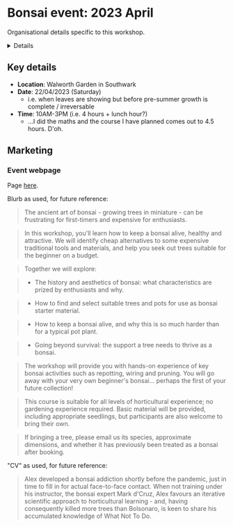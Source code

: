 # Bonsai event: 2023 April

Organisational details specific to this workshop.

<details>

## Meta - hide/remove before sharing

### To do
+ Sort out course budget and ordering reqs
+ Drag in (or split out) additional preparatory info?  Materials etc
+ Make freebie concrete bonsai pots

</details>

## Key details
+ **Location**: Walworth Garden in Southwark
+ **Date**: 22/04/2023 (Saturday)
	- i.e. when leaves are showing but before pre-summer growth is complete / irreversable
+ **Time**: 10AM-3PM (i.e. 4 hours + lunch hour?)
	- ...I did the maths and the course I have planned comes out to 4.5 hours.  D'oh.

## Marketing

### Event webpage

Page [here](https://walworthgarden.org.uk/workshop-events/bonsai-on-a-budget).

Blurb as used, for future reference:

> The ancient art of bonsai - growing trees in miniature - can be frustrating for first-timers and expensive for enthusiasts.

> In this workshop, you'll learn how to keep a bonsai alive, healthy and attractive. We will identify cheap alternatives to some expensive traditional tools and materials, and help you seek out trees suitable for the beginner on a budget.

> Together we will explore:

> + The history and aesthetics of bonsai: what characteristics are prized by enthusiasts and why.

> + How to find and select suitable trees and pots for use as bonsai starter material.

> + How to keep a bonsai alive, and why this is so much harder than for a typical pot plant.

> + Going beyond survival: the support a tree needs to thrive as a bonsai.

> The workshop will provide you with hands-on experience of key bonsai activities such as repotting, wiring and pruning. You will go away with your very own beginner's bonsai... perhaps the first of your future collection!

> This course is suitable for all levels of horticultural experience; no gardening experience required. Basic material will be provided, including appropriate seedlings, but participants are also welcome to bring their own.

> If bringing a tree, please email us its species, approximate dimensions, and whether it has previously been treated as a bonsai after booking.

"CV" as used, for future reference:

> Alex developed a bonsai addiction shortly before the pandemic, just in time to fill in for actual face-to-face contact. When not training under his instructor, the bonsai expert Mark d'Cruz, Alex favours an iterative scientific approach to horticultural learning - and, having consequently killed more trees than Bolsonaro, is keen to share his accumulated knowledge of What Not To Do.

